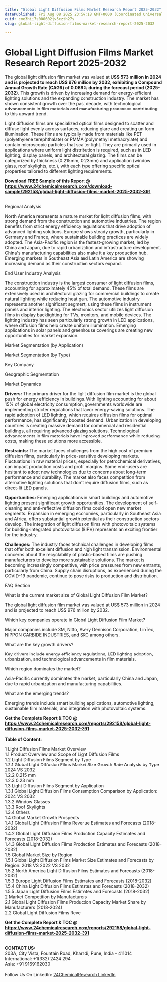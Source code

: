 ```yaml
---
title: "Global Light Diffusion Films Market Research Report 2025-2032"
datePublished: Fri Aug 08 2025 23:56:18 GMT+0000 (Coordinated Universal Time)
cuid: cme3hii7s000602jv5czth27s
slug: global-light-diffusion-films-market-research-report-2025-2032

---
```


# Global Light Diffusion Films Market Research Report 2025-2032

<p>The global light diffusion film market was valued at<strong> US$ 573 million in 2024 and is projected to reach US$ 976 million by 2032, exhibiting a Compound Annual Growth Rate (CAGR) of 0.069% during the forecast period (2025-2032)</strong>. This growth is driven by increasing demand for energy-efficient lighting solutions and the expanding construction industry. The market has shown consistent growth over the past decade, with technological advancements in film materials and manufacturing processes contributing to this upward trend.</p><p>
</p><p>Light diffusion films are specialized optical films designed to scatter and diffuse light evenly across surfaces, reducing glare and creating uniform illumination. These films are typically made from materials like PET (polyethylene terephthalate) or PMMA (polymethyl methacrylate) and contain microscopic particles that scatter light. They are primarily used in applications where uniform light distribution is required, such as in LED lighting, display panels, and architectural glazing. The films can be categorized by thickness (0.215mm, 0.23mm) and application (window glass, roof skylights, etc.), with each type offering specific optical properties tailored to different lighting requirements.</p><div><b>Download FREE Sample of this Report @ 
            <a href="https://www.24chemicalresearch.com/download-sample/292158/global-light-diffusion-films-market-2025-2032-391">
            https://www.24chemicalresearch.com/download-sample/292158/global-light-diffusion-films-market-2025-2032-391</a></b></div><br><p>
Regional Analysis</p><p>
</p><p>North America represents a mature market for light diffusion films, with strong demand from the construction and automotive industries. The region benefits from strict energy efficiency regulations that drive adoption of advanced lighting solutions. Europe shows steady growth, particularly in Germany and France, where sustainable building practices are widely adopted. The Asia-Pacific region is the fastest-growing market, led by China and Japan, due to rapid urbanization and infrastructure development. China's manufacturing capabilities also make it a key production hub. Emerging markets in Southeast Asia and Latin America are showing increasing demand as their construction sectors expand.</p><p>
End User Industry Analysis</p><p>
</p><p>The construction industry is the largest consumer of light diffusion films, accounting for approximately 45% of total demand. These films are extensively used in architectural glazing for commercial buildings to create natural lighting while reducing heat gain. The automotive industry represents another significant segment, using these films in instrument panels and interior lighting. The electronics sector utilizes light diffusion films in display backlighting for TVs, monitors, and mobile devices. The lighting industry has seen particularly strong growth in LED applications, where diffusion films help create uniform illumination. Emerging applications in solar panels and greenhouse coverings are creating new opportunities for market expansion.</p><p>
Market Segmentation (by Application)</p><p>
</p><p>
Market Segmentation (by Type)</p><p>
</p><p>
Key Company</p><p>
</p><p>
Geographic Segmentation</p><p>
</p><p>
Market Dynamics</p><p>
</p><p><strong>Drivers:</strong> The primary driver for the light diffusion film market is the global push for energy efficiency in buildings. With lighting accounting for about 15% of global electricity consumption, governments worldwide are implementing stricter regulations that favor energy-saving solutions. The rapid adoption of LED lighting, which requires diffusion films for optimal performance, has significantly boosted demand. Urbanization in developing countries is creating massive demand for commercial and residential buildings, all requiring advanced glazing solutions. Technological advancements in film materials have improved performance while reducing costs, making these solutions more accessible.</p><p>
</p><p><strong>Restraints:</strong> The market faces challenges from the high cost of premium diffusion films, particularly in price-sensitive developing markets. Fluctuations in raw material prices, especially for petrochemical derivatives, can impact production costs and profit margins. Some end-users are hesitant to adopt new technologies due to concerns about long-term performance and durability. The market also faces competition from alternative lighting solutions that don't require diffusion films, such as direct-lit LED panels.</p><p>
</p><p><strong>Opportunities:</strong> Emerging applications in smart buildings and automotive lighting present significant growth opportunities. The development of self-cleaning and anti-reflective diffusion films could open new market segments. Expansion in emerging economies, particularly in Southeast Asia and Africa, offers substantial growth potential as their construction sectors develop. The integration of light diffusion films with photovoltaic systems for building-integrated photovoltaics (BIPV) represents an exciting frontier for the industry.</p><p>
</p><p><strong>Challenges:</strong> The industry faces technical challenges in developing films that offer both excellent diffusion and high light transmission. Environmental concerns about the recyclability of plastic-based films are pushing manufacturers to develop more sustainable solutions. The market is becoming increasingly competitive, with price pressures from new entrants, particularly from China. Supply chain disruptions, as experienced during the COVID-19 pandemic, continue to pose risks to production and distribution.</p><p>
FAQ Section</p><p>
What is the current market size of Global Light Diffusion Film Market?</p><p>
</p><p>The global light diffusion film market was valued at US$ 573 million in 2024 and is projected to reach US$ 976 million by 2032.</p><p>
Which key companies operate in Global Light Diffusion Film Market?</p><p>
</p><p>Major companies include 3M, Nitto, Avery Dennison Corporation, LinTec, NIPPON CARBIDE INDUSTRIES, and SKC among others.</p><p>
What are the key growth drivers?</p><p>
</p><p>Key drivers include energy efficiency regulations, LED lighting adoption, urbanization, and technological advancements in film materials.</p><p>
Which region dominates the market?</p><p>
</p><p>Asia-Pacific currently dominates the market, particularly China and Japan, due to rapid urbanization and manufacturing capabilities.</p><p>
What are the emerging trends?</p><p>
</p><p>Emerging trends include smart building applications, automotive lighting, sustainable film materials, and integration with photovoltaic systems.</p>

<div><b>Get the Complete Report & TOC @ 
            <a href="https://www.24chemicalresearch.com/reports/292158/global-light-diffusion-films-market-2025-2032-391">
            https://www.24chemicalresearch.com/reports/292158/global-light-diffusion-films-market-2025-2032-391</a></b></div><br>
            <b>Table of Content:</b><p>1 Light Diffusion Films Market Overview<br />
    1.1 Product Overview and Scope of Light Diffusion Films<br />
    1.2 Light Diffusion Films Segment by Type<br />
        1.2.1 Global Light Diffusion Films Market Size Growth Rate Analysis by Type 2024 VS 2032<br />
        1.2.2 0.215 mm<br />
        1.2.3 0.23 mm<br />
    1.3 Light Diffusion Films Segment by Application<br />
        1.3.1 Global Light Diffusion Films Consumption Comparison by Application: 2024 VS 2032<br />
        1.3.2 Window Glasses<br />
        1.3.3 Roof Skylights<br />
        1.3.4 Others<br />
    1.4 Global Market Growth Prospects<br />
        1.4.1 Global Light Diffusion Films Revenue Estimates and Forecasts (2018-2032)<br />
        1.4.2 Global Light Diffusion Films Production Capacity Estimates and Forecasts (2018-2032)<br />
        1.4.3 Global Light Diffusion Films Production Estimates and Forecasts (2018-2032)<br />
    1.5 Global Market Size by Region<br />
        1.5.1 Global Light Diffusion Films Market Size Estimates and Forecasts by Region: 2018 VS 2022 VS 2032<br />
        1.5.2 North America Light Diffusion Films Estimates and Forecasts (2018-2032)<br />
        1.5.3 Europe Light Diffusion Films Estimates and Forecasts (2018-2032)<br />
        1.5.4 China Light Diffusion Films Estimates and Forecasts (2018-2032)<br />
        1.5.5 Japan Light Diffusion Films Estimates and Forecasts (2018-2032)<br />
2 Market Competition by Manufacturers<br />
    2.1 Global Light Diffusion Films Production Capacity Market Share by Manufacturers (2018-2024)<br />
    2.2 Global Light Diffusion Films Reve</p>

<div><b>Get the Complete Report & TOC @ 
            <a href="https://www.24chemicalresearch.com/reports/292158/global-light-diffusion-films-market-2025-2032-391">
            https://www.24chemicalresearch.com/reports/292158/global-light-diffusion-films-market-2025-2032-391</a></b></div><br>

<b>CONTACT US:</b><br>
            203A, City Vista, Fountain Road, Kharadi, Pune, India - 411014<br>
            International: +1(332) 2424 294<br>
            Asia: +91 9169162030 <br><br>
            Follow Us On LinkedIn: <a href="https://www.linkedin.com/company/24chemicalresearch/">24ChemicalResearch LinkedIn</a>